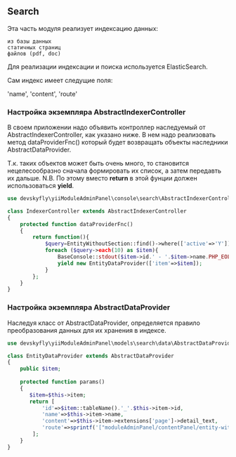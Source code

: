 ## Search

Эта часть модуля реализует индексацию данных:

	из базы данных
	статичных страниц
	файлов (pdf, doc)
	
Для реализации индексации и поиска используется ElasticSearch.

Сам индекс имеет следущие поля:

'name',
'content',
'route'


### Настройка экземпляра AbstractIndexerController

В своем приложении надо объявить контроллер наследуемый от AbstractIndexerController, как указано ниже.
В нем надо реализовать метод dataProviderFnc() который будет возвращать объекты наследники AbstractDataProvider.

Т.к. таких объектов может быть очень много, то становится нецелесообразно сначала формировать их список, а затем передавть их дальше.
N.B. По этому вместо **return** в этой фунции должен использоваться **yield**.

```php
use devskyfly\yiiModuleAdminPanel\console\search\AbstractIndexerController;

class IndexerController extends AbstractIndexerController
{
    protected function dataProviderFnc()
    {
        return function(){
            $query=EntityWithoutSection::find()->where(['active'=>'Y']);
            foreach ($query->each(10) as $item){
                BaseConsole::stdout($item->id.' - '.$item->name.PHP_EOL);
                yield new EntityDataProvider(['item'=>$item]);
            }
        };
    }
}
```

### Настройка экземпляра AbstractDataProvider

Наследуя класс от AbstractDataProvider, определяется правило преобразования данных для их хранения в индексе.

```php 
use devskyfly\yiiModuleAdminPanel\models\search\data\AbstractDataProvider;

class EntityDataProvider extends AbstractDataProvider
{
    public $item;
    
    protected function params()
    {
       $item=$this->item;
       return [
           'id'=>$item::tableName().'_'.$this->item->id,
           'name'=>$this->item->name,
           'content'=>$this->item->extensions['page']->detail_text,
           'route'=>sprintf('["moduleAdminPanel/contentPanel/entity-without-section/entity-edit","entity_id"=>%s]',$this->item->id)
        ];
    }
}
```

